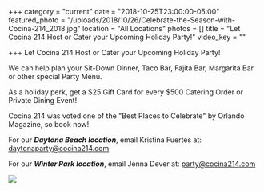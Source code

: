 +++
category = "current"
date = "2018-10-25T23:00:00-05:00"
featured_photo = "/uploads/2018/10/26/Celebrate-the-Season-with-Cocina-214_2018.jpg"
location = "All Locations"
photos = []
title = "Let Cocina 214 Host or Cater your Upcoming Holiday Party!"
video_key = ""

+++
Let Cocina 214 Host or Cater your Upcoming Holiday Party!

We can help plan your Sit-Down Dinner, Taco Bar, Fajita Bar, Margarita Bar or other special Party Menu.

As a holiday perk, get a $25 Gift Card for every $500 Catering Order or Private Dining Event!

Cocina 214 was voted one of the "Best Places to Celebrate" by Orlando Magazine, so book now!

For our **_Daytona Beach location_**, email Kristina Fuertes at: daytonaparty@cocina214.com

For our **_Winter Park location_**, email Jenna Dever at: party@cocina214.com

![](/uploads/2018/10/26/Orlando-Magazine-Ad_Dec-2018.jpg)